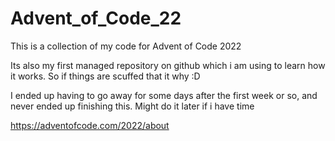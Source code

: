 # Advent_of_Code_22
This is a collection of my code for Advent of Code 2022

Its also my first managed repository on github which i am using to learn how it works. So if things are scuffed that it why :D

I ended up having to go away for some days after the first week or so, and never ended up finishing this. Might do it later if i have time

https://adventofcode.com/2022/about
